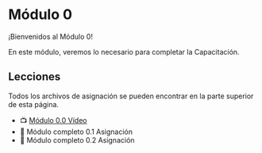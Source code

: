 # Módulo 0

¡Bienvenidos al Módulo 0!

En este módulo, veremos lo necesario para completar la Capacitación.

## Lecciones
Todos los archivos de asignación se pueden encontrar en la parte superior de esta página.

- 📺 [Módulo 0.0 Vídeo]()
- 📓 Módulo completo 0.1 Asignación
- 📓 Módulo completo 0.2 Asignación
